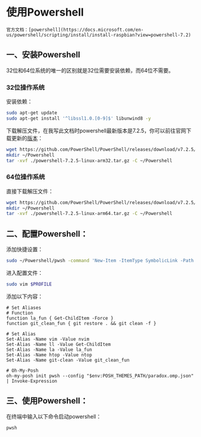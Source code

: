 # 使用Powershell

```admonish info
官方文档：[powershell](https://docs.microsoft.com/en-us/powershell/scripting/install/install-raspbian?view=powershell-7.2)
```

## 一、安装Powershell

32位和64位系统的唯一的区别就是32位需要安装依赖，而64位不需要。

### 32位操作系统

安装依赖：

```bash
sudo apt-get update
sudo apt-get install '^libssl1.0.[0-9]$' libunwind8 -y
```

下载解压文件，在我写此文档时powershell最新版本是7.2.5，你可以前往官网下载更新的[版本](https://github.com/PowerShell/PowerShell/releases)：

```bash
wget https://github.com/PowerShell/PowerShell/releases/download/v7.2.5/powershell-7.2.5-linux-arm32.tar.gz
mkdir ~/Powershell
tar -xvf ./powershell-7.2.5-linux-arm32.tar.gz -C ~/Powershell
```

### 64位操作系统

直接下载解压文件：

```bash
wget https://github.com/PowerShell/PowerShell/releases/download/v7.2.5/powershell-7.2.5-linux-arm64.tar.gz
mkdir ~/Powershell
tar -xvf ./powershell-7.2.5-linux-arm64.tar.gz -C ~/Powershell
```

## 二、配置Powershell：

添加快捷设置：

```bash
sudo ~/Powershell/pwsh -command 'New-Item -ItemType SymbolicLink -Path "/usr/bin/pwsh" -Target "$PSHOME/pwsh" -Force'
```

进入配置文件：

```bash
sudo vim $PROFILE
```

添加以下内容：

```
# Set Aliases
# Function
function la_fun { Get-ChildItem -Force }
function git_clean_fun { git restore . && git clean -f }

# Set Alias
Set-Alias -Name vim -Value nvim
Set-Alias -Name ll -Value Get-ChildItem
Set-Alias -Name la -Value la_fun
Set-Alias -Name htop -Value ntop
Set-Alias -Name git-clean -Value git_clean_fun

# Oh-My-Posh
oh-my-posh init pwsh --config "$env:POSH_THEMES_PATH/paradox.omp.json" | Invoke-Expression
```

## 三、使用Powershell：

在终端中输入以下命令启动powershell：

```bash
pwsh
```